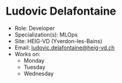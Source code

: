 # Ludovic Delafontaine

- Role: Developer
- Specialization(s): MLOps
- Site: HEIG-VD (Yverdon-les-Bains)
- Email: [ludovic.delafontaine@heig-vd.ch](mailto:ludovic.delafontaine@heig-vd.ch)
- Works on:
    - Monday
    - Tuesday
    - Wednesday

